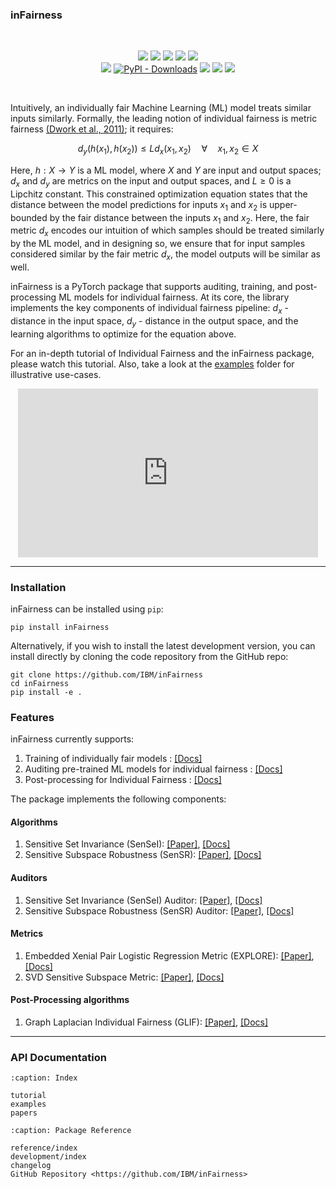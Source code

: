 ### inFairness

<br />

<p align="center">
   <a href="https://pypi.org/project/infairness"><img src="https://img.shields.io/pypi/v/infairness?color=important&label=pypi%20package"></a>
   <a href="https://github.com/IBM/inFairness"><img src="https://img.shields.io/badge/code-GitHub-informational?logo=github"></a>
   <a href="https://github.com/IBM/inFairness/tree/main/examples"><img src="https://img.shields.io/badge/example-notebooks-red?logo=jupyter"></a>
   <a href="https://ibm.github.io/inFairness"><img src="https://img.shields.io/badge/documentation-up-green?logo=GitBook"></a>
   <a href="https://fairbert.vizhub.ai"><img src="https://img.shields.io/badge/fairness-demonstration-yellow?logo=ibm-watson"></a>
   <br/>
   <a href="https://app.travis-ci.com/IBM/inFairness"><img src="https://app.travis-ci.com/IBM/inFairness.svg?branch=main"></a>
   <a href="https://pypistats.org/packages/infairness"><img alt="PyPI - Downloads" src="https://img.shields.io/pypi/dm/inFairness?color=blue"></a>
   <a href="https://www.python.org/"><img src="https://img.shields.io/badge/python-3.7+-blue?logo=python"></a>
   <a href="https://opensource.org/licenses/Apache-2.0"><img src="https://img.shields.io/badge/license-Apache-yellow"></a>
   <a href="https://github.com/psf/black"><img src="https://img.shields.io/badge/code%20style-black-000000.svg"></a>
</p>

<br />

Intuitively, an individually fair Machine Learning (ML) model treats similar inputs similarly. Formally, the leading notion of individual fairness is metric fairness [(Dwork et al., 2011)](https://dl.acm.org/doi/abs/10.1145/2090236.2090255); it requires:

$$ d_y (h(x_1), h(x_2)) \leq L d_x(x_1, x_2) \quad \forall \quad x_1, x_2 \in X $$

Here, $h: X \rightarrow Y$ is a ML model, where $X$ and $Y$ are input and output spaces; $d_x$ and $d_y$ are metrics on the input and output spaces, and $L \geq 0$ is a Lipchitz constant. This constrained optimization equation states that the distance between the model predictions for inputs $x_1$ and $x_2$ is upper-bounded by the fair distance between the inputs $x_1$ and $x_2$. Here, the fair metric $d_x$ encodes our intuition of which samples should be treated similarly by the ML model, and in designing so, we ensure that for input samples considered similar by the fair metric $d_x$, the model outputs will be similar as well.

inFairness is a PyTorch package that supports auditing, training, and post-processing ML models for individual fairness. At its core, the library implements the key components of individual fairness pipeline: $d_x$ - distance in the input space, $d_y$ - distance in the output space, and the learning algorithms to optimize for the equation above.

For an in-depth tutorial of Individual Fairness and the inFairness package, please watch this tutorial. Also, take a look at the [examples](https://github.com/IBM/inFairness/tree/main/examples) folder for illustrative use-cases.

<p align="center">
<iframe width="480" height="270" src="https://video.ibm.com/embed/recorded/131932983" scrolling="no" allowfullscreen webkitallowfullscreen frameborder="0" style="border: 0 none transparent;"></iframe>
</p>


----------------


### Installation

inFairness can be installed using `pip`:

```
pip install inFairness
```


Alternatively, if you wish to install the latest development version, you can install directly by cloning the code repository from the GitHub repo:

```
git clone https://github.com/IBM/inFairness
cd inFairness
pip install -e .
```


### Features


inFairness currently supports:

1. Training of individually fair models : [[Docs]](https://ibm.github.io/inFairness/reference/algorithms.html)
2. Auditing pre-trained ML models for individual fairness : [[Docs]](https://ibm.github.io/inFairness/reference/auditors.html)
3. Post-processing for Individual Fairness : [[Docs]](https://ibm.github.io/inFairness/reference/postprocessing.html)

The package implements the following components:

#### Algorithms

1. Sensitive Set Invariance (SenSeI): [[Paper]](https://arxiv.org/abs/2006.14168), [[Docs]](https://ibm.github.io/inFairness/reference/algorithms.html#sensei-sensitive-set-invariance)
2. Sensitive Subspace Robustness (SenSR): [[Paper]](https://arxiv.org/abs/1907.00020), [[Docs]](https://ibm.github.io/inFairness/reference/algorithms.html#sensr-sensitive-subspace-robustness)

#### Auditors

1. Sensitive Set Invariance (SenSeI) Auditor: [[Paper]](https://arxiv.org/abs/2006.14168), [[Docs]](https://ibm.github.io/inFairness/reference/auditors.html#sensei-auditor)
2. Sensitive Subspace Robustness (SenSR) Auditor: [[Paper]](https://arxiv.org/abs/1907.00020), [[Docs]](https://ibm.github.io/inFairness/reference/auditors.html#sensr-auditor)

#### Metrics

1. Embedded Xenial Pair Logistic Regression Metric (EXPLORE): [[Paper]](https://proceedings.mlr.press/v119/mukherjee20a.html), [[Docs]](https://ibm.github.io/inFairness/reference/distances.html#explore-embedded-xenial-pairs-logistic-regression)
2. SVD Sensitive Subspace Metric: [[Paper]](https://arxiv.org/abs/1907.00020), [[Docs]](https://ibm.github.io/inFairness/reference/distances.html#svd-sensitive-subspace)

#### Post-Processing algorithms

1. Graph Laplacian Individual Fairness (GLIF): [[Paper]](https://arxiv.org/abs/2110.13796), [[Docs]](https://ibm.github.io/inFairness/reference/postprocessing.html#graph-laplacian-individual-fairness-glif)

----------

### API Documentation

```{toctree}
:caption: Index

tutorial
examples
papers
```

```{toctree}
:caption: Package Reference

reference/index
development/index
changelog
GitHub Repository <https://github.com/IBM/inFairness>
```
